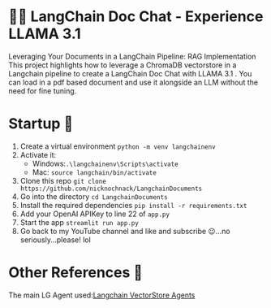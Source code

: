# 🦜🔗 LangChain Doc Chat - Experience LLAMA 3.1

Leveraging Your Documents in a LangChain Pipeline: RAG Implementation
This project highlights how to leverage a ChromaDB vectorstore in a Langchain pipeline to create a LangChain Doc Chat with LLAMA 3.1 . You can load in a pdf based document and use it alongside an LLM without the need for fine tuning. 


# Startup 🚀
1. Create a virtual environment `python -m venv langchainenv`
2. Activate it: 
   - Windows:`.\langchainenv\Scripts\activate`
   - Mac: `source langchain/bin/activate`
3. Clone this repo `git clone https://github.com/nicknochnack/LangchainDocuments`
4. Go into the directory `cd LangchainDocuments`
5. Install the required dependencies `pip install -r requirements.txt`
6. Add your OpenAI APIKey to line 22 of `app.py`
7. Start the app `streamlit run app.py`  
8. Go back to my YouTube channel and like and subscribe 😉...no seriously...please! lol 

# Other References 🔗
<p>The main LG Agent used:<a href="[https://python.langchain.com/en/latest/modules/agents/toolkits/examples/vectorstore.html](https://python.langchain.com/docs/introduction/)">Langchain VectorStore Agents
</a></p>
